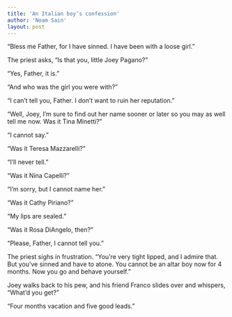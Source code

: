 ```yaml
---
title: 'An Italian boy’s confession'
author: 'Noam Sain'
layout: post
---
```


“Bless me Father, for I have sinned. I have been with a loose girl.”

The priest asks, “Is that you, little Joey Pagano?”

“Yes, Father, it is.”

“And who was the girl you were with?”

“I can’t tell you, Father. I don’t want to ruin her reputation.”

“Well, Joey, I’m sure to find out her name sooner or later so you may as well tell me now. Was it Tina Minetti?”

“I cannot say.”

“Was it Teresa Mazzarelli?”

“I’ll never tell.”

“Was it Nina Capelli?”

“I’m sorry, but I cannot name her.”

“Was it Cathy Piriano?”

“My lips are sealed.”

“Was it Rosa DiAngelo, then?”

“Please, Father, I cannot tell you.”

The priest sighs in frustration. “You’re very tight lipped, and I admire that. But you’ve sinned and have to atone. You cannot be an altar boy now for 4 months. Now you go and behave yourself.”

Joey walks back to his pew, and his friend Franco slides over and whispers, “What’d you get?”

“Four months vacation and five good leads.”